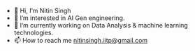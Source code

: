 - 👋 Hi, I’m Nitin Singh
- 👀 I’m interested in AI Gen engineering.
- 🌱 I’m currently working on Data Analysis & machine learning technologies.
- 📫 How to reach me nitinsingh.iitp@gmail.com

<!---
nitinsingh33/nitinsingh33 is a ✨ special ✨ repository because its `README.md` (this file) appears on your GitHub profile.
You can click the Preview link to take a look at your changes.
--->
